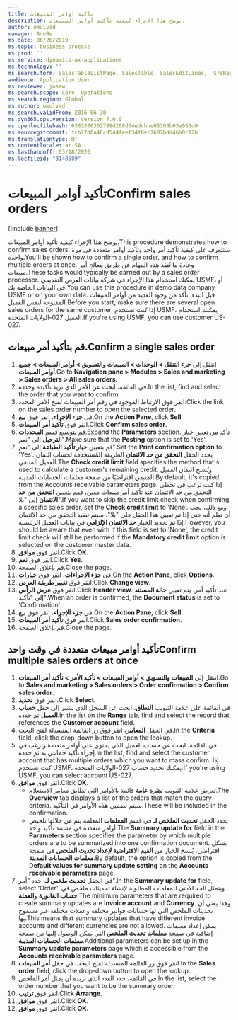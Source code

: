 ```yaml
---
title: تأكيد أوامر المبيعات
description: يوضح هذا الإجراء كيفية تأكيد أوامر المبيعات.
author: omulvad
manager: AnnBe
ms.date: 06/26/2019
ms.topic: business-process
ms.prod: ''
ms.service: dynamics-ax-applications
ms.technology: ''
ms.search.form: SalesTableListPage, SalesTable, SalesEditLines,  SrsReportViewerForm, CustConfirmJournal, SysQueryForm, SysQueryFieldLookUp, SysLookup, SalesParmIdLookup
audience: Application User
ms.reviewer: josaw
ms.search.scope: Core, Operations
ms.search.region: Global
ms.author: omulvad
ms.search.validFrom: 2016-06-30
ms.dyn365.ops.version: Version 7.0.0
ms.openlocfilehash: 6383576302789d268d64edcbbe05305b03e956d0
ms.sourcegitcommit: fcb27d6a46cd544feef34f6ec7607bdd46b0c12b
ms.translationtype: HT
ms.contentlocale: ar-SA
ms.lasthandoff: 03/18/2020
ms.locfileid: "3148689"
---
```

# <a name="confirm-sales-orders"></a><span data-ttu-id="5f80e-103">تأكيد أوامر المبيعات</span><span class="sxs-lookup"><span data-stu-id="5f80e-103">Confirm sales orders</span></span>

[!include [banner](../../includes/banner.md)]

<span data-ttu-id="5f80e-104">يوضح هذا الإجراء كيفية تأكيد أوامر المبيعات.</span><span class="sxs-lookup"><span data-stu-id="5f80e-104">This procedure demonstrates how to confirm sales orders.</span></span> <span data-ttu-id="5f80e-105">ستتعرف على كيفية تأكيد أمر واحد وتأكيد أوامر متعددة في مرة واحدة.</span><span class="sxs-lookup"><span data-stu-id="5f80e-105">You'll be shown how to confirm a single order, and how to confirm multiple orders at once.</span></span> <span data-ttu-id="5f80e-106">وعادة ما تُنفذ هذه المهام عن طريق معالج أمر مبيعات.</span><span class="sxs-lookup"><span data-stu-id="5f80e-106">These tasks would typically be carried out by a sales order processor.</span></span> <span data-ttu-id="5f80e-107">يمكنك استخدام هذا الإجراء في شركة بيانات العرض التقديمي USMF، أو في البيانات الخاصة بك.</span><span class="sxs-lookup"><span data-stu-id="5f80e-107">You can use this procedure in demo data company USMF or on your own data.</span></span> <span data-ttu-id="5f80e-108">قبل البدء، تأكد من وجود العديد من أوامر المبيعات المفتوحة لنفس العميل.</span><span class="sxs-lookup"><span data-stu-id="5f80e-108">Before you start, make sure there are several open sales orders for the same customer.</span></span> <span data-ttu-id="5f80e-109">إذا كنت تستخدم USMF، يمكنك استخدام العميل 027-الولايات المتحدة.</span><span class="sxs-lookup"><span data-stu-id="5f80e-109">If you're using USMF, you can use customer US-027.</span></span>


## <a name="confirm-a-single-sales-order"></a><span data-ttu-id="5f80e-110">قم بتأكيد أمر مبيعات.</span><span class="sxs-lookup"><span data-stu-id="5f80e-110">Confirm a single sales order</span></span>
1. <span data-ttu-id="5f80e-111">انتقل إلى **جزء التنقل > الوحدات > المبيعات والتسويق > أوامر المبيعات > جميع أوامر المبيعات**.</span><span class="sxs-lookup"><span data-stu-id="5f80e-111">Go to **Navigation pane > Modules > Sales and marketing > Sales orders > All sales orders**.</span></span>
2. <span data-ttu-id="5f80e-112">في القائمة، ابحث عن الأمر الذي تريد تأكيده وحدده.</span><span class="sxs-lookup"><span data-stu-id="5f80e-112">In the list, find and select the order that you want to confirm.</span></span>
3. <span data-ttu-id="5f80e-113">انقر فوق الارتباط الموجود في رقم أمر المبيعات لفتح الأمر المحدد.</span><span class="sxs-lookup"><span data-stu-id="5f80e-113">Click the link on the sales order number to open the selected order.</span></span>
4. <span data-ttu-id="5f80e-114">في **جزء الإجراء**، انقر فوق **بيع**.</span><span class="sxs-lookup"><span data-stu-id="5f80e-114">On the **Action Pane**, click **Sell**.</span></span>
5. <span data-ttu-id="5f80e-115">انقر فوق **تأكيد أمر المبيعات**.</span><span class="sxs-lookup"><span data-stu-id="5f80e-115">Click **Confirm sales order**.</span></span>
6. <span data-ttu-id="5f80e-116">قم بتوسيع قسم **المحددات**.</span><span class="sxs-lookup"><span data-stu-id="5f80e-116">Expand the **Parameters** section.</span></span> <span data-ttu-id="5f80e-117">تأكد من تعيين خيار **الترحيل** إلى "نعم".</span><span class="sxs-lookup"><span data-stu-id="5f80e-117">Make sure that the **Posting** option is set to 'Yes'.</span></span>  
7. <span data-ttu-id="5f80e-118">قم بتعيين **خيار تأكيد الطباعة** إلى "نعم".</span><span class="sxs-lookup"><span data-stu-id="5f80e-118">Set the **Print confirmation option** to 'Yes'.</span></span> <span data-ttu-id="5f80e-119">يحدد الحقل **التحقق من حد الائتمان** الطريقة المُستخدمة لحساب ائتمان العميل المتبقي.</span><span class="sxs-lookup"><span data-stu-id="5f80e-119">The **Check credit limit** field specifies the method that's used to calculate a customer's remaining credit.</span></span> <span data-ttu-id="5f80e-120">ويُنسخ ائتمان العميل المتبقي افتراضيًا من صفحة معلمات الحسابات المدينة.</span><span class="sxs-lookup"><span data-stu-id="5f80e-120">By default, it's copied from the Accounts receivable parameters page.</span></span> <span data-ttu-id="5f80e-121">إذا كنت ترغب في تخطي التحقق من حد الائتمان عند تأكيد أمر مبيعات معين، فقم بتعيين **التحقق من حد الائتمان** إلى "بلا".</span><span class="sxs-lookup"><span data-stu-id="5f80e-121">If you want to skip the credit limit check when confirming a specific sales order, set the **Check credit limit** to 'None'.</span></span> <span data-ttu-id="5f80e-122">ومع ذلك، يجب أن تعلم أنه حتى إذا تم تعيين هذا الحقل على "بلا"، سيتم تنفيذ التحقق من حد الائتمان إذا تم تحديد الخيار **حد الائتمان الإلزامي** في بيانات العميل الرئيسية.</span><span class="sxs-lookup"><span data-stu-id="5f80e-122">However, you should be aware that even with if this field is set to 'None', the credit limit check will still be performed if the **Mandatory credit limit** option is selected on the customer master data.</span></span> 
8. <span data-ttu-id="5f80e-123">انقر فوق **موافق**.</span><span class="sxs-lookup"><span data-stu-id="5f80e-123">Click **OK**.</span></span>
9. <span data-ttu-id="5f80e-124">انقر فوق **نعم**.</span><span class="sxs-lookup"><span data-stu-id="5f80e-124">Click **Yes**.</span></span>
10. <span data-ttu-id="5f80e-125">قم بإغلاق الصفحة.</span><span class="sxs-lookup"><span data-stu-id="5f80e-125">Close the page.</span></span>
11. <span data-ttu-id="5f80e-126">في **جزء الإجراءات**، انقر فوق **خيارات**.</span><span class="sxs-lookup"><span data-stu-id="5f80e-126">On the **Action Pane**, click **Options**.</span></span>
12. <span data-ttu-id="5f80e-127">انقر فوق **تغيير طريقة العرض**.</span><span class="sxs-lookup"><span data-stu-id="5f80e-127">Click **Change view**.</span></span>
13. <span data-ttu-id="5f80e-128">انقر فوق **عرض الرأس**.</span><span class="sxs-lookup"><span data-stu-id="5f80e-128">Click **Header view**.</span></span> <span data-ttu-id="5f80e-129">عند تأكيد أمر، يتم تعيين **حالة المستند** إلى "تأكيد".</span><span class="sxs-lookup"><span data-stu-id="5f80e-129">When an order is confirmed, the **Document status** is set to 'Confirmation'.</span></span> 
14. <span data-ttu-id="5f80e-130">في **جزء الإجراء**، انقر فوق **بيع**.</span><span class="sxs-lookup"><span data-stu-id="5f80e-130">On the **Action Pane**, click **Sell**.</span></span>
15. <span data-ttu-id="5f80e-131">انقر فوق **تأكيد أمر المبيعات**.</span><span class="sxs-lookup"><span data-stu-id="5f80e-131">Click **Sales order confirmation**.</span></span>
16. <span data-ttu-id="5f80e-132">قم بإغلاق الصفحة.</span><span class="sxs-lookup"><span data-stu-id="5f80e-132">Close the page.</span></span>

## <a name="confirm-multiple-sales-orders-at-once"></a><span data-ttu-id="5f80e-133">تأكيد أوامر مبيعات متعددة في وقت واحد</span><span class="sxs-lookup"><span data-stu-id="5f80e-133">Confirm multiple sales orders at once</span></span>
1. <span data-ttu-id="5f80e-134">انتقل إلى **المبيعات والتسويق > أوامر المبيعات > تأكيد الأمر > تأكيد أمر المبيعات**.</span><span class="sxs-lookup"><span data-stu-id="5f80e-134">Go to **Sales and marketing > Sales orders > Order confirmation > Confirm sales order**.</span></span>
2. <span data-ttu-id="5f80e-135">انقر فوق **تحديد**.</span><span class="sxs-lookup"><span data-stu-id="5f80e-135">Click **Select**.</span></span>
3. <span data-ttu-id="5f80e-136">في القائمة على علامة التبويب **النطاق**، ابحث عن السجل الذي يشير إلى حقل **حساب العميل** ثم حدده.</span><span class="sxs-lookup"><span data-stu-id="5f80e-136">In the list on the **Range** tab, find and select the record that references the **Customer account** field.</span></span>
4. <span data-ttu-id="5f80e-137">في الحقل **المعايير**، انقر فوق زر القائمة المنسدلة لفتح البحث.</span><span class="sxs-lookup"><span data-stu-id="5f80e-137">In the **Criteria** field, click the drop-down button to open the lookup.</span></span>
5. <span data-ttu-id="5f80e-138">في القائمة، ابحث عن حساب العميل الذي يحتوي على أوامر متعددة وترغب في إجراء تأكيد جماعي به ثم حدده.</span><span class="sxs-lookup"><span data-stu-id="5f80e-138">In the list, find and select the customer account that has multiple orders which you want to mass confirm.</span></span> <span data-ttu-id="5f80e-139">إذا كنت تستخدم USMF، يمكنك تحديد حساب 027-الولايات المتحدة.</span><span class="sxs-lookup"><span data-stu-id="5f80e-139">If you're using USMF, you can select account US-027.</span></span>  
6. <span data-ttu-id="5f80e-140">انقر فوق **موافق**.</span><span class="sxs-lookup"><span data-stu-id="5f80e-140">Click **OK**.</span></span>
    - <span data-ttu-id="5f80e-141">تعرض علامة التبويب **نظرة عامة** قائمة بالأوامر التي تطابق معايير الاستعلام.</span><span class="sxs-lookup"><span data-stu-id="5f80e-141">The **Overview** tab displays a list of the orders that match the query criteria.</span></span> <span data-ttu-id="5f80e-142">سيتم تضمين هذه الأوامر في التأكيد.</span><span class="sxs-lookup"><span data-stu-id="5f80e-142">These will be included in the confirmation.</span></span>  
    - <span data-ttu-id="5f80e-143">يحدد الحقل **تحديث الملخص لـ** في قسم **المعلمات** المعلمة يتم من خلالها تلخيص أوامر متعددة في مستند تأكيد واحد.</span><span class="sxs-lookup"><span data-stu-id="5f80e-143">The **Summary update for** field in the **Parameters** section specifies the parameter by which multiple orders are to be summarized into one confirmation document.</span></span> <span data-ttu-id="5f80e-144">بشكل افتراضي، يُنسخ الخيار من **القيم الافتراضية لإعداد تحديث الملخص** في صفحة **معلمات الحسابات المدينة**.</span><span class="sxs-lookup"><span data-stu-id="5f80e-144">By default, the option is copied from the D**efault values for summary update setting** on the **Accounts receivable parameters** page.</span></span>  
7. <span data-ttu-id="5f80e-145">في الحقل **تحديث ملخص لـ‬**، حدد "أمر".</span><span class="sxs-lookup"><span data-stu-id="5f80e-145">In the **Summary update for** field, select 'Order'.</span></span> <span data-ttu-id="5f80e-146">ويتمثل الحد الأدنى للمعلمات المطلوبة لإنشاء تحديثات ملخص في **حساب الفاتورة** و**العملة**.</span><span class="sxs-lookup"><span data-stu-id="5f80e-146">The minimum parameters that are required to create summary updates are **Invoice account** and **Currency**.</span></span> <span data-ttu-id="5f80e-147">وهذا يعني أن تحديثات الملخص التي لها حسابات فواتير مختلفة وعملات مختلفة غير مسموح بها.</span><span class="sxs-lookup"><span data-stu-id="5f80e-147">This means that summary updates that have different invoice accounts and different currencies are not allowed.</span></span> <span data-ttu-id="5f80e-148">يمكن إعداد معلمات إضافية في صفحة **معلمات تحديث الملخص** التي يمكن الوصول إليها من صفحة **معلمات الحسابات المدينة**.</span><span class="sxs-lookup"><span data-stu-id="5f80e-148">Additional parameters can be set up in the **Summary update parameters** page which is accessible from the **Accounts receivable parameters** page.</span></span> 
8. <span data-ttu-id="5f80e-149">انقر فوق زر القائمة المنسدلة لفتح البحث في حقل **أمر المبيعات**.</span><span class="sxs-lookup"><span data-stu-id="5f80e-149">In the **Sales order** field, click the drop-down button to open the lookup.</span></span>
9. <span data-ttu-id="5f80e-150">في القائمة، حدد العدد الذي تريده أن يمثل أمر الملخص.</span><span class="sxs-lookup"><span data-stu-id="5f80e-150">In the list, select the order number that you want to be the summary order.</span></span>
10. <span data-ttu-id="5f80e-151">انقر فوق **ترتيب**.</span><span class="sxs-lookup"><span data-stu-id="5f80e-151">Click **Arrange**.</span></span>
11. <span data-ttu-id="5f80e-152">انقر فوق **موافق**.</span><span class="sxs-lookup"><span data-stu-id="5f80e-152">Click **OK**.</span></span>
12. <span data-ttu-id="5f80e-153">انقر فوق **موافق**.</span><span class="sxs-lookup"><span data-stu-id="5f80e-153">Click **OK**.</span></span>

